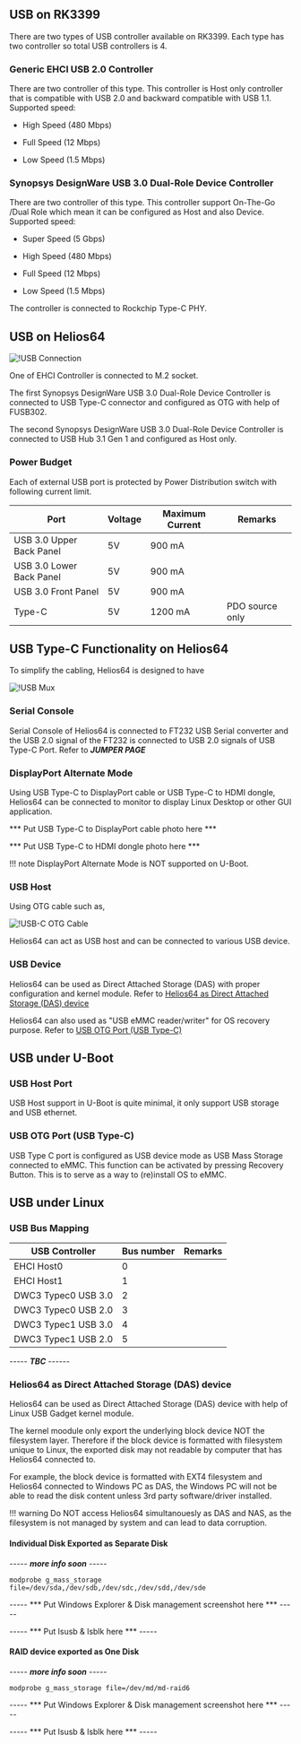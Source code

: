 

## USB on RK3399
There are two types of USB controller available on RK3399. Each type has two controller so total USB controllers is 4.

### Generic EHCI USB 2.0 Controller
There are two controller of this type. This controller is Host only controller that is compatible with USB 2.0 and backward compatible with USB 1.1.
Supported speed:

- High Speed (480 Mbps)

- Full Speed (12 Mbps)

- Low Speed (1.5 Mbps)


### Synopsys DesignWare USB 3.0 Dual-Role Device Controller
There are two controller of this type. This controller support On-The-Go /Dual Role which mean it can be configured as Host and also Device.
Supported speed:

- Super Speed (5 Gbps)

- High Speed (480 Mbps)

- Full Speed (12 Mbps)

- Low Speed (1.5 Mbps)

The controller is connected to Rockchip Type-C PHY.

## USB on Helios64

![!USB Connection](/helios64/img/usb/usb_diagram.png)

One of EHCI Controller is connected to M.2 socket.

The first Synopsys DesignWare USB 3.0 Dual-Role Device Controller is connected to USB Type-C connector and configured as OTG with help of FUSB302.

The second Synopsys DesignWare USB 3.0 Dual-Role Device Controller is connected to USB Hub 3.1 Gen 1 and configured as Host only.

### Power Budget

Each of external USB port is protected by Power Distribution switch with following current limit.

| Port | Voltage | Maximum Current | Remarks |
|------------|-------|------------------|---------|
| USB 3.0 Upper Back Panel | 5V | 900 mA | |
| USB 3.0 Lower Back Panel | 5V | 900 mA | |
| USB 3.0 Front Panel | 5V | 900 mA | |
| Type-C | 5V | 1200 mA | PDO source only |


## USB Type-C Functionality on Helios64

To simplify the cabling, Helios64 is designed to have 

![!USB Mux](/helios64/img/usb/usb_mux.png)

### Serial Console

Serial Console of Helios64 is connected to FT232 USB Serial converter and the USB 2.0 signal of the FT232 is connected to USB 2.0 signals of USB Type-C Port.
Refer to ***JUMPER PAGE***


### DisplayPort Alternate Mode

Using USB Type-C to DisplayPort cable or USB Type-C to HDMI dongle, Helios64 can be connected to monitor to display Linux Desktop or other GUI application.

*** Put USB Type-C to DisplayPort cable photo here ***

*** Put USB Type-C to HDMI dongle photo here ***

!!! note
    DisplayPort Alternate Mode is NOT supported on U-Boot.


### USB Host

Using OTG cable such as,

![!USB-C OTG Cable](/helios64/img/usb/otb_cable_usb_c.jpg)

Helios64 can act as USB host and can be connected to various USB device.

### USB Device

Helios64 can be used as Direct Attached Storage (DAS) with proper configuration and kernel module. Refer to [Helios64 as Direct Attached Storage (DAS) device](#helios64-as-direct-attached-storage-das-device)

Helios64 can also used as "USB eMMC reader/writer" for OS recovery purpose. Refer to [USB OTG Port (USB Type-C)](#usb-otg-port-usb-type-c)


## USB under U-Boot

### USB Host Port

USB Host support in U-Boot is quite minimal, it only support USB storage and USB ethernet.

### USB OTG Port (USB Type-C)

USB Type C port is configured as USB device mode as USB Mass Storage connected to eMMC.
This function can be activated by pressing Recovery Button.
This is to serve as a way to (re)install OS to eMMC.


## USB under Linux

### USB Bus Mapping

| USB Controller | Bus number | Remarks |
|----------------|------------|---------|
| EHCI Host0 | 0 | |
| EHCI Host1 | 1 | |
| DWC3 Typec0 USB 3.0 | 2 |  |
| DWC3 Typec0 USB 2.0 | 3 |  |
| DWC3 Typec1 USB 3.0 | 4 |  |
| DWC3 Typec1 USB 2.0 | 5 |  |

-----  ***TBC***  ------

### Helios64 as Direct Attached Storage (DAS) device

Helios64 can be used as Direct Attached Storage (DAS) device with help of Linux USB Gadget kernel module.

The kernel moodule only export the underlying block device NOT the filesystem layer. Therefore if the block device is formatted with filesystem unique to Linux,
the exported disk may not readable by computer that has Helios64 connected to.

For example, the block device is formatted with EXT4 filesystem and Helios64 connected to Windows PC as DAS,
the Windows PC will not be able to read the disk content unless 3rd party software/driver installed.


!!! warning
    Do NOT access Helios64 simultanouesly as DAS and NAS, as the filesystem is not managed by system and can lead to data corruption.


#### Individual Disk Exported as Separate Disk

----- ***more info soon*** -----

```
modprobe g_mass_storage file=/dev/sda,/dev/sdb,/dev/sdc,/dev/sdd,/dev/sde
```

----- *** Put Windows Explorer & Disk management screenshot here *** ----- 

----- *** Put lsusb & lsblk here *** ----- 


#### RAID device exported as One Disk

----- ***more info soon*** -----

```
modprobe g_mass_storage file=/dev/md/md-raid6
```

----- *** Put Windows Explorer & Disk management screenshot here *** ----- 

----- *** Put lsusb & lsblk here *** ----- 



